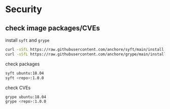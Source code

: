 # Security

## check image packages/CVEs
install `syft` and `grype`
```sh
curl -sSfL https://raw.githubusercontent.com/anchore/syft/main/install.sh | sh -s -- -b /usr/local/bin
curl -sSfL https://raw.githubusercontent.com/anchore/grype/main/install.sh | sh -s -- -b /usr/local/bin
```

check packages
```sh
syft ubuntu:18.04
syft <repo>:1.0.0
```

check CVEs
```sh
grype ubuntu:18.04
grype <repo>:1.0.0
```
